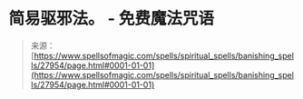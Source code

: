<!--yml

类别：未分类

日期：2024-06-12 19:17:33

-->

# 简易驱邪法。 - 免费魔法咒语

> 来源：[https://www.spellsofmagic.com/spells/spiritual_spells/banishing_spells/27954/page.html#0001-01-01](https://www.spellsofmagic.com/spells/spiritual_spells/banishing_spells/27954/page.html#0001-01-01)
